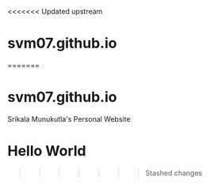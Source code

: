 <<<<<<< Updated upstream
# svm07.github.io
=======
# svm07.github.io
<!DOCTYPE html>
<html>
<head>
Srikala Munukutla's Personal Website
</head>
<body>
<h1>Hello World</h1>
</body>
</html>

>>>>>>> Stashed changes
